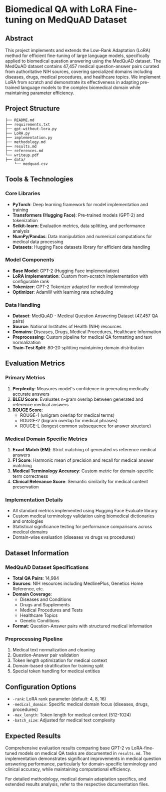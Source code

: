 # Biomedical QA with LoRA Fine-tuning on MedQuAD Dataset

## Abstract

This project implements and extends the Low-Rank Adaptation (LoRA) method for efficient fine-tuning of large language models, specifically applied to biomedical question answering using the MedQuAD dataset. The MedQuAD dataset contains 47,457 medical question-answer pairs curated from authoritative NIH sources, covering specialized domains including diseases, drugs, medical procedures, and healthcare topics. We implement LoRA from scratch and demonstrate its effectiveness in adapting pre-trained language models to the complex biomedical domain while maintaining parameter efficiency.

## Project Structure

```
├── README.md
├── requirements.txt
├── gpt-without-lora.py
├── LoRA.py
├── implementation.py
├── methodology.md
├── results.md
├── references.md
└── writeup.pdf
├── data/
    └── medquad.csv
```

## Tools & Technologies

### Core Libraries

- **PyTorch**: Deep learning framework for model implementation and training
- **Transformers (Hugging Face)**: Pre-trained models (GPT-2) and tokenization
- **Scikit-learn**: Evaluation metrics, data splitting, and performance analysis
- **NumPy/Pandas**: Data manipulation and numerical computations for medical data processing
- **Datasets**: Hugging Face datasets library for efficient data handling

### Model Components

- **Base Model**: GPT-2 (Hugging Face implementation)
- **LoRA Implementation**: Custom from-scratch implementation with configurable rank
- **Tokenizer**: GPT-2 Tokenizer adapted for medical terminology
- **Optimizer**: AdamW with learning rate scheduling

### Data Handling

- **Dataset**: MedQuAD - Medical Question Answering Dataset (47,457 QA pairs)
- **Source**: National Institutes of Health (NIH) resources
- **Domains**: Diseases, Drugs, Medical Procedures, Healthcare Information
- **Preprocessing**: Custom pipeline for medical QA formatting and text normalization
- **Train-Test Split**: 80-20 splitting maintaining domain distribution

## Evaluation Metrics

### Primary Metrics

1. **Perplexity**: Measures model's confidence in generating medically accurate answers
2. **BLEU Score**: Evaluates n-gram overlap between generated and reference medical answers
3. **ROUGE Score**:
    - ROUGE-1 (unigram overlap for medical terms)
    - ROUGE-2 (bigram overlap for medical phrases)
    - ROUGE-L (longest common subsequence for answer structure)

### Medical Domain Specific Metrics

1. **Exact Match (EM)**: Strict matching of generated vs reference medical answers
2. **F1 Score**: Harmonic mean of precision and recall for medical answer matching
3. **Medical Terminology Accuracy**: Custom metric for domain-specific term correctness
4. **Clinical Relevance Score**: Semantic similarity for medical content preservation

### Implementation Details

- All standard metrics implemented using Hugging Face Evaluate library
- Custom medical terminology validation using biomedical dictionaries and ontologies
- Statistical significance testing for performance comparisons across medical domains
- Domain-wise evaluation (diseases vs drugs vs procedures)

## Dataset Information

### MedQuAD Dataset Specifications

- **Total QA Pairs**: 14,984
- **Sources**: NIH resources including MedlinePlus, Genetics Home Reference, etc.
- **Domain Coverage**:
    - Diseases and Conditions
    - Drugs and Supplements
    - Medical Procedures and Tests
    - Healthcare Topics
    - Genetic Conditions
- **Format**: Question-Answer pairs with structured medical information

### Preprocessing Pipeline

1. Medical text normalization and cleaning
2. Question-Answer pair validation
3. Token length optimization for medical context
4. Domain-based stratification for training split
5. Special token handling for medical entities

## Configuration Options

- `-rank`: LoRA rank parameter (default: 4, 8, 16)
- `-medical_domain`: Specific medical domain focus (diseases, drugs, procedures)
- `-max_length`: Token length for medical context (512-1024)
- `-batch_size`: Adjusted for medical text complexity

## Expected Results

Comprehensive evaluation results comparing base GPT-2 vs LoRA-fine-tuned models on medical QA tasks are documented in `results.md`. The implementation demonstrates significant improvements in medical question answering performance, particularly for domain-specific terminology and clinical accuracy, while maintaining computational efficiency.

For detailed methodology, medical domain adaptation specifics, and extended results analysis, refer to the respective documentation files.
